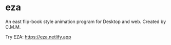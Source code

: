 # eza
An east flip-book style animation program for Desktop and web.
Created by C.M.M.

Try EZA: https://eza.netlify.app
